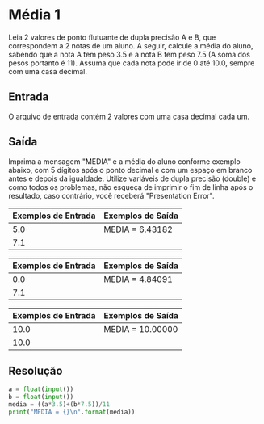 # Média 1
Leia 2 valores de ponto flutuante de dupla precisão A e B, que correspondem a 2 notas de um aluno. A seguir, calcule a média do aluno, sabendo que a nota A tem peso 3.5 e a nota B tem peso 7.5 (A soma dos pesos portanto é 11). Assuma que cada nota pode ir de 0 até 10.0, sempre com uma casa decimal.

## Entrada
O arquivo de entrada contém 2 valores com uma casa decimal cada um.

## Saída
Imprima a mensagem "MEDIA" e a média do aluno conforme exemplo abaixo, com 5 dígitos após o ponto decimal e com um espaço em branco antes e depois da igualdade. Utilize variáveis de dupla precisão (double) e como todos os problemas, não esqueça de imprimir o fim de linha após o resultado, caso contrário, você receberá "Presentation Error".

| Exemplos de Entrada | Exemplos de Saída |
|---------------------|-------------------|
| 5.0                 | MEDIA = 6.43182   |
| 7.1                 |                   |

| Exemplos de Entrada | Exemplos de Saída |
|---------------------|-------------------|
| 0.0                 | MEDIA = 4.84091   |
| 7.1                 |                   |

| Exemplos de Entrada | Exemplos de Saída |
|---------------------|-------------------|
| 10.0                | MEDIA = 10.00000  |
| 10.0                |                   |

## Resolução
```python
a = float(input())
b = float(input())
media = ((a*3.5)+(b*7.5))/11
print("MEDIA = {}\n".format(media))
```